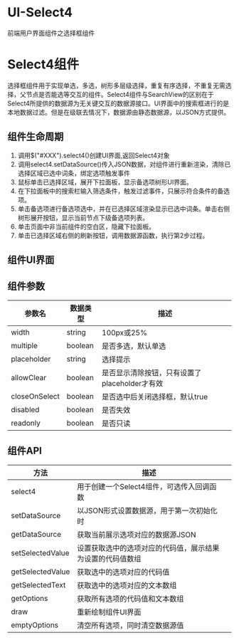 # UI-Select4
前端用户界面组件之选择框组件

# Select4组件

选择框组件用于实现单选，多选，树形多层级选择，重复有序选择，不重复无需选择，父节点是否能选等交互的组件。Select4组件与SearchView的区别在于Select4所提供的数据源为无关键交互的数据源接口。UI界面中的搜索框进行的是本地数据过滤。但是在级联去情况下，数据源由静态数据源，以JSON方式提供。

## 组件生命周期

1. 调用$("#XXX").select4()创建UI界面,返回Select4对象
2. 调用select4.setDataSource()传入JSON数据，对组件进行重新渲染，清除已选择区域已选中词条，绑定选项触发事件
3. 鼠标单击已选择区域，展开下拉面板，显示备选项树形UI界面。
4. 在下拉面板中的搜索栏输入筛选条件，触发过滤事件，只展示符合条件的备选项。
5. 单击备选项进行备选项选中，并在已选择区域渲染显示已选中词条。单击右侧树形展开按钮，显示当前节点下级备选项列表。
6. 单击页面中非当前组件的空白区，隐藏下拉面板。
7. 单击已选择区域右侧的刷新按钮，调用数据源函数，执行第2步过程。



## 组件UI界面

## 组件参数
| 参数名          | 数据类型 | 描述                                          |
| --------------- | -------- | --------------------------------------------- |
| width           | string   | 100px或25%                                    |
| multiple        | boolean  | 是否多选，默认单选                            |
| placeholder     | string   | 选择提示                                      |
| allowClear      | boolean  | 是否显示清除按钮，只有设置了placeholder才有效 |
| closeOnSelect   | boolean  | 是否选中后关闭选择框，默认true                |
| disabled        | boolean  | 是否失效                                      |
| readonly        | boolean  | 是否只读                                      |

## 组件API

| 方法             | 描述                                                       |      |
| ---------------- | ---------------------------------------------------------- | ---- |
| select4          | 用于创建一个Select4组件，可选传入回调函数                  |      |
| setDataSource    | 以JSON形式设置数据源，用于第一次初始化时                   |      |
| getDataSource    | 获取当前展示选项对应的数据源JSON                           |      |
| setSelectedValue | 设置获取选中的选项对应的代码值，展示结果为设置的代码值数组 |      |
| getSelectedValue | 获取选中的选项对应的代码值                                 |      |
| getSelectedText  | 获取选中的选项对应的文本数组                               |      |
| getOptions       | 获取所有选项的代码值和文本数组                             |      |
| draw             | 重新绘制组件UI界面                                         |      |
| emptyOptions     | 清空所有选项，同时清空数据源值                             |      |